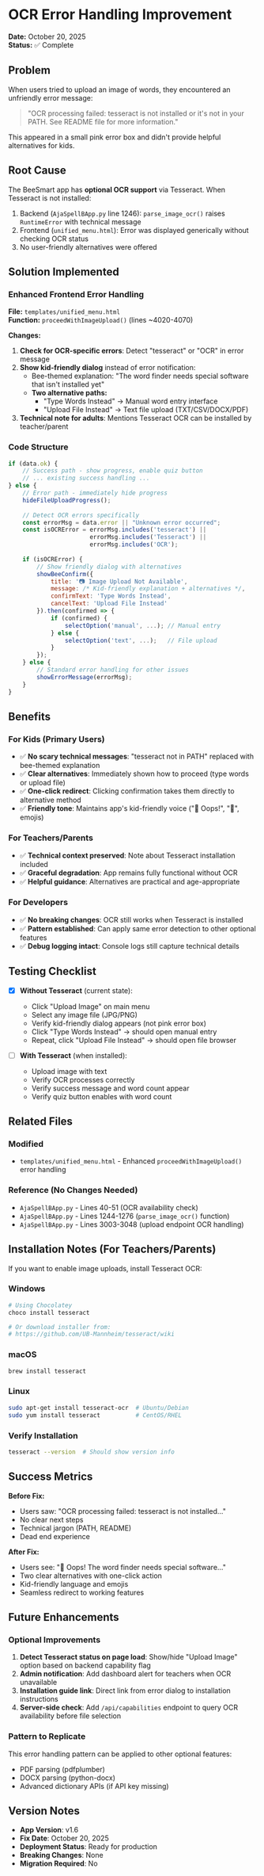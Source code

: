 # OCR Error Handling Improvement

**Date:** October 20, 2025  
**Status:** ✅ Complete

## Problem

When users tried to upload an image of words, they encountered an unfriendly error message:

> "OCR processing failed: tesseract is not installed or it's not in your PATH. See README file for more information."

This appeared in a small pink error box and didn't provide helpful alternatives for kids.

## Root Cause

The BeeSmart app has **optional OCR support** via Tesseract. When Tesseract is not installed:

1. Backend (`AjaSpellBApp.py` line 1246): `parse_image_ocr()` raises `RuntimeError` with technical message
2. Frontend (`unified_menu.html`): Error was displayed generically without checking OCR status
3. No user-friendly alternatives were offered

## Solution Implemented

### Enhanced Frontend Error Handling

**File:** `templates/unified_menu.html`  
**Function:** `proceedWithImageUpload()` (lines ~4020-4070)

**Changes:**
1. **Check for OCR-specific errors**: Detect "tesseract" or "OCR" in error message
2. **Show kid-friendly dialog** instead of error notification:
   - Bee-themed explanation: "The word finder needs special software that isn't installed yet"
   - **Two alternative paths:**
     - "Type Words Instead" → Manual word entry interface
     - "Upload File Instead" → Text file upload (TXT/CSV/DOCX/PDF)
3. **Technical note for adults**: Mentions Tesseract OCR can be installed by teacher/parent

### Code Structure

```javascript
if (data.ok) {
    // Success path - show progress, enable quiz button
    // ... existing success handling ...
} else {
    // Error path - immediately hide progress
    hideFileUploadProgress();
    
    // Detect OCR errors specifically
    const errorMsg = data.error || "Unknown error occurred";
    const isOCRError = errorMsg.includes('tesseract') || 
                       errorMsg.includes('Tesseract') || 
                       errorMsg.includes('OCR');
    
    if (isOCRError) {
        // Show friendly dialog with alternatives
        showBeeConfirm({
            title: '📷 Image Upload Not Available',
            message: /* Kid-friendly explanation + alternatives */,
            confirmText: 'Type Words Instead',
            cancelText: 'Upload File Instead'
        }).then(confirmed => {
            if (confirmed) {
                selectOption('manual', ...); // Manual entry
            } else {
                selectOption('text', ...);   // File upload
            }
        });
    } else {
        // Standard error handling for other issues
        showErrorMessage(errorMsg);
    }
}
```

## Benefits

### For Kids (Primary Users)
- ✅ **No scary technical messages**: "tesseract not in PATH" replaced with bee-themed explanation
- ✅ **Clear alternatives**: Immediately shown how to proceed (type words or upload file)
- ✅ **One-click redirect**: Clicking confirmation takes them directly to alternative method
- ✅ **Friendly tone**: Maintains app's kid-friendly voice ("🐝 Oops!", "🍯", emojis)

### For Teachers/Parents
- ✅ **Technical context preserved**: Note about Tesseract installation included
- ✅ **Graceful degradation**: App remains fully functional without OCR
- ✅ **Helpful guidance**: Alternatives are practical and age-appropriate

### For Developers
- ✅ **No breaking changes**: OCR still works when Tesseract is installed
- ✅ **Pattern established**: Can apply same error detection to other optional features
- ✅ **Debug logging intact**: Console logs still capture technical details

## Testing Checklist

- [x] **Without Tesseract** (current state):
  - Click "Upload Image" on main menu
  - Select any image file (JPG/PNG)
  - Verify kid-friendly dialog appears (not pink error box)
  - Click "Type Words Instead" → should open manual entry
  - Repeat, click "Upload File Instead" → should open file browser
  
- [ ] **With Tesseract** (when installed):
  - Upload image with text
  - Verify OCR processes correctly
  - Verify success message and word count appear
  - Verify quiz button enables with word count

## Related Files

### Modified
- `templates/unified_menu.html` - Enhanced `proceedWithImageUpload()` error handling

### Reference (No Changes Needed)
- `AjaSpellBApp.py` - Lines 40-51 (OCR availability check)
- `AjaSpellBApp.py` - Lines 1244-1276 (`parse_image_ocr()` function)
- `AjaSpellBApp.py` - Lines 3003-3048 (upload endpoint OCR handling)

## Installation Notes (For Teachers/Parents)

If you want to enable image uploads, install Tesseract OCR:

### Windows
```powershell
# Using Chocolatey
choco install tesseract

# Or download installer from:
# https://github.com/UB-Mannheim/tesseract/wiki
```

### macOS
```bash
brew install tesseract
```

### Linux
```bash
sudo apt-get install tesseract-ocr  # Ubuntu/Debian
sudo yum install tesseract          # CentOS/RHEL
```

### Verify Installation
```bash
tesseract --version  # Should show version info
```

## Success Metrics

**Before Fix:**
- Users saw: "OCR processing failed: tesseract is not installed..."
- No clear next steps
- Technical jargon (PATH, README)
- Dead end experience

**After Fix:**
- Users see: "🐝 Oops! The word finder needs special software..."
- Two clear alternatives with one-click action
- Kid-friendly language and emojis
- Seamless redirect to working features

## Future Enhancements

### Optional Improvements
1. **Detect Tesseract status on page load**: Show/hide "Upload Image" option based on backend capability flag
2. **Admin notification**: Add dashboard alert for teachers when OCR unavailable
3. **Installation guide link**: Direct link from error dialog to installation instructions
4. **Server-side check**: Add `/api/capabilities` endpoint to query OCR availability before file selection

### Pattern to Replicate
This error handling pattern can be applied to other optional features:
- PDF parsing (pdfplumber)
- DOCX parsing (python-docx)
- Advanced dictionary APIs (if API key missing)

## Version Notes

- **App Version**: v1.6
- **Fix Date**: October 20, 2025
- **Deployment Status**: Ready for production
- **Breaking Changes**: None
- **Migration Required**: No
